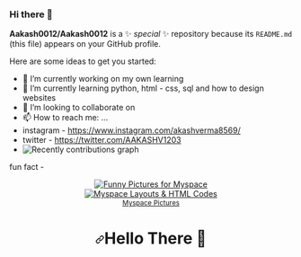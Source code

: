 ### Hi there 👋


**Aakash0012/Aakash0012** is a ✨ _special_ ✨ repository because its `README.md` (this file) appears on your GitHub profile.

Here are some ideas to get you started:

- 🔭 I’m currently working on my own learning
- 🌱 I’m currently learning python, html - css, sql and how to design websites
- 👯 I’m looking to collaborate on
- 📫 How to reach me: ...
- instagram - https://www.instagram.com/akashverma8569/
- twitter - https://twitter.com/AAKASHV1203
- <img src="https://activity-graph.herokuapp.com/graph?username=Aakash0012&custom_title=Recently%20contributions&hide_border=true&area=true&area_color=2895BC&point=FE0000&line=2895BC&theme=react-dark" alt="Recently contributions graph">
fun fact - 
<center><a href="http://www.fillster.com/funny-pictures/1/" target="_blank"><img src="http://www.fillster.com/images/pictures/688a.jpg" border="0" alt="Funny Pictures for Myspace"></a><br /><a href="http://www.fillster.com" target="_blank"><img src="http://www.fillster.com/images/lthumb.gif" border="0" alt="Myspace Layouts & HTML Codes"></a><br /><a style="font-size: 12px;" href="http://www.fillster.com/myspace-pictures/" target="_blank">Myspace Pictures</a></center>
<h1 align="Center" dir="auto"><a id="user-content-hello-there--" class="anchor" aria-hidden="true" href="#hello-there--"><svg class="octicon octicon-link" viewBox="0 0 16 16" version="1.1" width="16" height="16" aria-hidden="true"><path fill-rule="evenodd" d="M7.775 3.275a.75.75 0 001.06 1.06l1.25-1.25a2 2 0 112.83 2.83l-2.5 2.5a2 2 0 01-2.83 0 .75.75 0 00-1.06 1.06 3.5 3.5 0 004.95 0l2.5-2.5a3.5 3.5 0 00-4.95-4.95l-1.25 1.25zm-4.69 9.64a2 2 0 010-2.83l2.5-2.5a2 2 0 012.83 0 .75.75 0 001.06-1.06 3.5 3.5 0 00-4.95 0l-2.5 2.5a3.5 3.5 0 004.95 4.95l1.25-1.25a.75.75 0 00-1.06-1.06l-1.25 1.25a2 2 0 01-2.83 0z"></path></svg></a>Hello There <g-emoji class="g-emoji" alias="wave" fallback-src="https://github.githubassets.com/images/icons/emoji/unicode/1f44b.png">👋</g-emoji> </h1>
